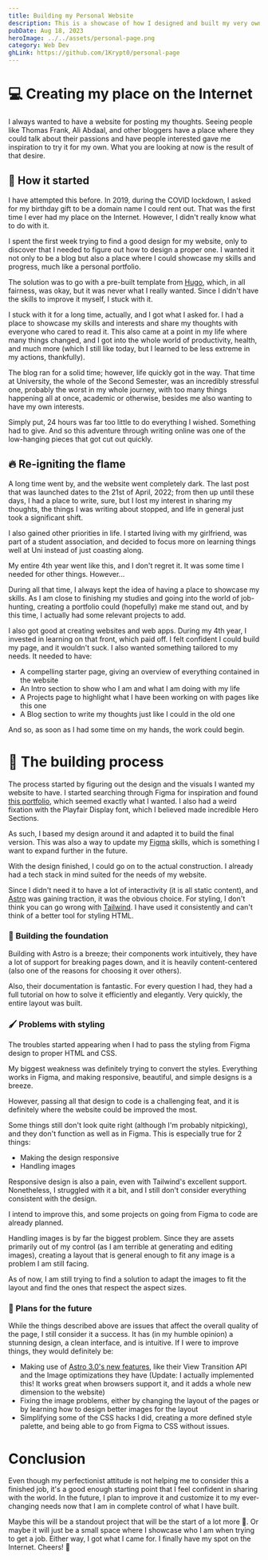 ```yaml
---
title: Building my Personal Website
description: This is a showcase of how I designed and built my very own website from scratch
pubDate: Aug 18, 2023
heroImage: ../../assets/personal-page.png
category: Web Dev
ghLink: https://github.com/1Krypt0/personal-page
---
```


# 💻 Creating my place on the Internet

I always wanted to have a website for posting my thoughts. Seeing people like Thomas Frank, Ali Abdaal, and other bloggers have a place where they could talk about their passions and have people interested gave me inspiration to try it for my own. What you are looking at now is the result of that desire.

## 🌱 How it started

I have attempted this before. In 2019, during the COVID lockdown, I asked for my birthday gift to be a domain name I could rent out. That was the first time I ever had my place on the Internet. However, I didn't really know what to do with it.

I spent the first week trying to find a good design for my website, only to discover that I needed to figure out how to design a proper one. I wanted it not only to be a blog but also a place where I could showcase my skills and progress, much like a personal portfolio.

The solution was to go with a pre-built template from [Hugo](https://gohugo.io/), which, in all fairness, was okay, but it was never what I really wanted. Since I didn't have the skills to improve it myself, I stuck with it.

I stuck with it for a long time, actually, and I got what I asked for. I had a place to showcase my skills and interests and share my thoughts with everyone who cared to read it. This also came at a point in my life where many things changed, and I got into the whole world of productivity, health, and much more (which I still like today, but I learned to be less extreme in my actions, thankfully).

The blog ran for a solid time; however, life quickly got in the way. That time at University, the whole of the Second Semester, was an incredibly stressful one, probably the worst in my whole journey, with too many things happening all at once, academic or otherwise, besides me also wanting to have my own interests.

Simply put, 24 hours was far too little to do everything I wished. Something had to give. And so this adventure through writing online was one of the low-hanging pieces that got cut out quickly.

## 🔥 Re-igniting the flame

A long time went by, and the website went completely dark. The last post that was launched dates to the 21st of April, 2022; from then up until these days, I had a place to write, sure, but I lost my interest in sharing my thoughts, the things I was writing about stopped, and life in general just took a significant shift.

I also gained other priorities in life. I started living with my girlfriend, was part of a student association, and decided to focus more on learning things well at Uni instead of just coasting along.

My entire 4th year went like this, and I don't regret it. It was some time I needed for other things. However...

During all that time, I always kept the idea of having a place to showcase my skills. As I am close to finishing my studies and going into the world of job-hunting, creating a portfolio could (hopefully) make me stand out, and by this time, I actually had some relevant projects to add.

I also got good at creating websites and web apps. During my 4th year, I invested in learning on that front, which paid off. I felt confident I could build my page, and it wouldn't suck. I also wanted something tailored to my needs. It needed to have:

- A compelling starter page, giving an overview of everything contained in the website
- An Intro section to show who I am and what I am doing with my life
- A Projects page to highlight what I have been working on with pages like this one
- A Blog section to write my thoughts just like I could in the old one

And so, as soon as I had some time on my hands, the work could begin.

# 🔨 The building process

The process started by figuring out the design and the visuals I wanted my website to have. I started searching through Figma for inspiration and found [this portfolio](https://www.figma.com/community/file/882879599442878081), which seemed exactly what I wanted. I also had a weird fixation with the Playfair Display font, which I believed made incredible Hero Sections.

As such, I based my design around it and adapted it to build the final version. This was also a way to update my [Figma](https://www.figma.com/) skills, which is something I want to expand further in the future.

With the design finished, I could go on to the actual construction. I already had a tech stack in mind suited for the needs of my website.

Since I didn't need it to have a lot of interactivity (it is all static content), and [Astro](https://astro.build/) was gaining traction, it was the obvious choice. For styling, I don't think you can go wrong with [Tailwind](https://tailwindcss.com/). I have used it consistently and can't think of a better tool for styling HTML.

### 🧱 Building the foundation

Building with Astro is a breeze; their components work intuitively, they have a lot of support for breaking pages down, and it is heavily content-centered (also one of the reasons for choosing it over others).

Also, their documentation is fantastic. For every question I had, they had a full tutorial on how to solve it efficiently and elegantly. Very quickly, the entire layout was built.

### 🖌 Problems with styling

The troubles started appearing when I had to pass the styling from Figma design to proper HTML and CSS.

My biggest weakness was definitely trying to convert the styles. Everything works in Figma, and making responsive, beautiful, and simple designs is a breeze.

However, passing all that design to code is a challenging feat, and it is definitely where the website could be improved the most.

Some things still don't look quite right (although I'm probably nitpicking), and they don't function as well as in Figma. This is especially true for 2 things:

- Making the design responsive
- Handling images

Responsive design is also a pain, even with Tailwind's excellent support. Nonetheless, I struggled with it a bit, and I still don't consider everything consistent with the design.

I intend to improve this, and some projects on going from Figma to code are already planned.

Handling images is by far the biggest problem. Since they are assets primarily out of my control (as I am terrible at generating and editing images), creating a layout that is general enough to fit any image is a problem I am still facing.

As of now, I am still trying to find a solution to adapt the images to fit the layout and find the ones that respect the aspect sizes.

### 🚧 Plans for the future

While the things described above are issues that affect the overall quality of the page, I still consider it a success. It has (in my humble opinion) a stunning design, a clean interface, and is intuitive. If I were to improve things, they would definitely be:

- Making use of [Astro 3.0's new features](https://astro.build/blog/astro-3/), like their View Transition API and the Image optimizations they have (Update: I actually implemented this! It works great when browsers support it, and it adds a whole new dimension to the website)
- Fixing the image problems, either by changing the layout of the pages or by learning how to design better images for the layout
- Simplifying some of the CSS hacks I did, creating a more defined style palette, and being able to go from Figma to CSS without issues.

# Conclusion

Even though my perfectionist attitude is not helping me to consider this a finished job, it's a good enough starting point that I feel confident in sharing with the world. In the future, I plan to improve it and customize it to my ever-changing needs now that I am in complete control of what I have built.

Maybe this will be a standout project that will be the start of a lot more 👀. Or maybe it will just be a small space where I showcase who I am when trying to get a job. Either way, I got what I came for. I finally have my spot on the Internet. Cheers! 🎉
